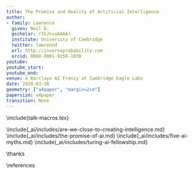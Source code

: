 ```yaml
---
title: The Promise and Reality of Artificial Intelligence
author:
- family: Lawrence
  given: Neil D.
  gscholar: r3SJcvoAAAAJ
  institute: University of Cambridge
  twitter: lawrennd
  url: http://inverseprobability.com
  orcid: 0000-0001-9258-1030
youtube: 
youtube_start: 
youtube_end: 
venue: a Barclays AI Frenzy at Cambridge Eagle Labs
date: 2020-03-26
geometry: ["a4paper", "margin=2cm"]
papersize: a4paper
transition: None
---
```


\include{talk-macros.tex}

\include{_ai/includes/are-we-close-to-creating-intelligence.md}
\include{_ai/includes/the-promise-of-ai.md}
\include{_ai/includes/five-ai-myths.md}
\include{_ai/includes/turing-ai-fellowship.md}

\thanks

\references
